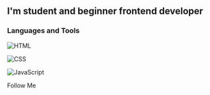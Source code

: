 ## I'm student and beginner frontend developer 

### Languages and Tools
![HTML](https://img.shields.io/badge/-HTML-000000?style=for-the-badge&logo=HTML&logoColor=fa5300
)

![CSS](https://img.shields.io/badge/-CSS-000000?style=for-the-badge&logo=CSS&logoColor=0044fa
)

![JavaScript](https://img.shields.io/badge/-JavaScript-000000?style=for-the-badge&logo=JavaScript&logoColor=faea00
)


Follow Me

<!---
Kirillov-Artem/Kirillov-Artem is a ✨ special ✨ repository because its `README.md` (this file) appears on your GitHub profile.
You can click the Preview link to take a look at your changes.
--->
